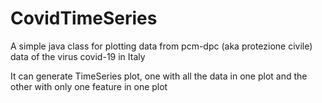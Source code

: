 # CovidTimeSeries
A simple java class for plotting data from pcm-dpc (aka protezione civile) data of the virus covid-19 in Italy

It can generate TimeSeries plot, one with all the data in one plot and the other with only one feature in one plot
